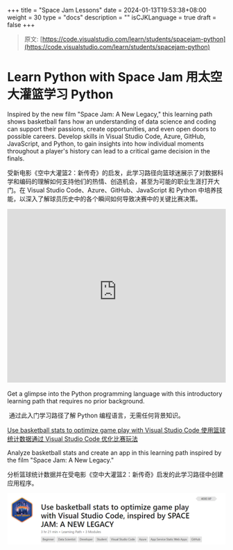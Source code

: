+++
title = "Space Jam Lessons"
date = 2024-01-13T19:53:38+08:00
weight = 30
type = "docs"
description = ""
isCJKLanguage = true
draft = false
+++

> 原文: [https://code.visualstudio.com/learn/students/spacejam-python](https://code.visualstudio.com/learn/students/spacejam-python)

# Learn Python with Space Jam 用太空大灌篮学习 Python



Inspired by the new film "Space Jam: A New Legacy," this learning path shows basketball fans how an understanding of data science and coding can support their passions, create opportunities, and even open doors to possible careers. Develop skills in Visual Studio Code, Azure, GitHub, JavaScript, and Python, to gain insights into how individual moments throughout a player's history can lead to a critical game decision in the finals.

​​​	受新电影《空中大灌篮2：新传奇》的启发，此学习路径向篮球迷展示了对数据科学和编码的理解如何支持他们的热情、创造机会，甚至为可能的职业生涯打开大门。在 Visual Studio Code、Azure、GitHub、JavaScript 和 Python 中培养技能，以深入了解球员历史中的各个瞬间如何导致决赛中的关键比赛决策。

<iframe src="https://www.youtube-nocookie.com/embed/pXkIIzihEYM" frameborder="0" allow="accelerometer; autoplay; encrypted-media; gyroscope; picture-in-picture" allowfullscreen="" title="Learn to code with Space Jam" style="box-sizing: border-box; font-family: &quot;Segoe UI&quot;, &quot;Helvetica Neue&quot;, Helvetica, Arial, sans-serif; width: 616.662px; max-width: 100%; height: 400px; color: rgb(36, 36, 36); font-size: 16px; font-style: normal; font-variant-ligatures: normal; font-variant-caps: normal; font-weight: 400; letter-spacing: normal; orphans: 2; text-align: start; text-indent: 0px; text-transform: none; widows: 2; word-spacing: 0px; -webkit-text-stroke-width: 0px; white-space: normal; background-color: rgb(255, 255, 255); text-decoration-thickness: initial; text-decoration-style: initial; text-decoration-color: initial;"></iframe>



Get a glimpse into the Python programming language with this introductory learning path that requires no prior background.

​​​	通过此入门学习路径了解 Python 编程语言，无需任何背景知识。

[Use basketball stats to optimize game play with Visual Studio Code
使用篮球统计数据通过 Visual Studio Code 优化比赛玩法](https://learn.microsoft.com/training/paths/optimize-basketball-games-with-machine-learning/?WT.mc_id=LearnDrG-c9-niner&WT.mc_id=SpaceJam_Learn_-all-cxa)

Analyze basketball stats and create an app in this learning path inspired by the film "Space Jam: A New Legacy."

​​​	分析篮球统计数据并在受电影《空中大灌篮2：新传奇》启发的此学习路径中创建应用程序。

[![img](./SpaceJamLessons_img/spacejam-python.png)](https://learn.microsoft.com/training/paths/optimize-basketball-games-with-machine-learning/?WT.mc_id=LearnDrG-c9-niner&WT.mc_id=SpaceJam_Learn_-all-cxa)

